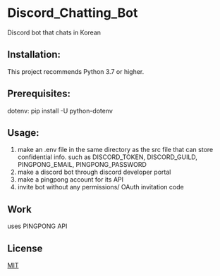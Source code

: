 # Discord_Chatting_Bot

Discord bot that chats in Korean

## Installation:

This project recommends Python 3.7 or higher.

## Prerequisites:

dotenv: pip install -U python-dotenv

## Usage:

1. make an .env file in the same directory as the src file that can store confidential info. such as DISCORD_TOKEN, DISCORD_GUILD, PINGPONG_EMAIL, PINGPONG_PASSWORD
2. make a discord bot through discord developer portal
3. make a pingpong account for its API
4. invite bot without any permissions/ OAuth invitation code

## Work

uses PINGPONG API


## License
[MIT](https://choosealicense.com/licenses/mit/)
